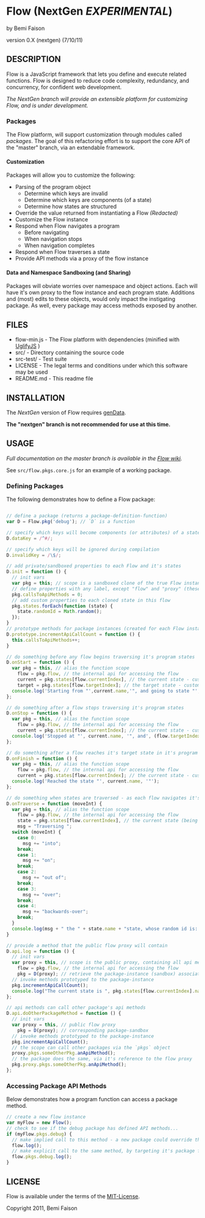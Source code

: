 # Flow (NextGen _EXPERIMENTAL_)
by Bemi Faison

version 0.X (nextgen)
(7/10/11)

## DESCRIPTION

Flow is a JavaScript framework that lets you define and execute related functions. Flow is designed to reduce code complexity, redundancy, and concurrency, for confident web development.

_The NextGen branch will provide an extensible platform for customizing Flow, and is under development._

### Packages

The Flow platform, will support customization through modules called _packages_. The goal of this refactoring effort is to support the core API of the "master" branch, via an extendable framework.

#### Customization

Packages will allow you to customize the following:

* Parsing of the program object
  * Determine which keys are invalid
  * Determine which keys are components (of a state)
  * Determine how states are structured
* Override the value returned from instantiating a Flow _(Redacted)_
* Customize the Flow instance
* Respond when Flow navigates a program
  * Before navigating
  * When navigation stops
  * When navigation completes
* Respond when Flow traverses a state
* Provide API methods via a proxy of the flow instance

#### Data and Namespace Sandboxing (and Sharing)

Packages will obviate worries over namespace and object actions. Each will have it's own proxy to the flow instance and each program state. Additions and (most) edits to these objects, would only impact the instigating package. As well, every package may access methods exposed by another.

## FILES

* flow-min.js - The Flow platform with dependencies (minified with [UglifyJS](http://marijnhaverbeke.nl/uglifyjs) )
* src/ - Directory containing the source code
* src-test/ - Test suite
* LICENSE - The legal terms and conditions under which this software may be used
* README.md - This readme file

## INSTALLATION

The _NextGen_ version of Flow requires [genData](https://github.com/bemson/genData).

**The "nextgen" branch is not recommended for use at this time.**

## USAGE

_Full documentation on the master branch is available in the [Flow wiki](http://github.com/bemson/Flow/wiki/)._

See `src/flow.pkgs.core.js` for an example of a working package.

### Defining Packages

The following demonstrates how to define a Flow package:

```js

// define a package (returns a package-definition-function)
var D = Flow.pkg('debug'); // `D` is a function

// specify which keys will become components (or attributes) of a state
D.dataKey = /^#/;

// specify which keys will be ignored during compilation
D.invalidKey = /\$/;

// add private/sandboxed properties to each Flow and it's states
D.init = function () {
  // init vars
  var pkg = this; // scope is a sandboxed clone of the true Flow instance
  // define properties with any label, except "flow" and "proxy" (these are reserved and will be overwritten)
  pkg.callsToApiMethods = 0;
  // add custom properties to each cloned state in this flow
  pkg.states.forEach(function (state) {
    state.randomId = Math.random();
  });
}
// prototype methods for package instances (created for each Flow instance)
D.prototype.incrementApiCallCount = function () {
  this.callsToApiMethods++;
}

// do something before any flow begins traversing it's program states
D.onStart = function () {
  var pkg = this, // alias the function scope
    flow = pkg.flow, // the internal api for accessing the flow
    current = pkg.states[flow.currentIndex], // the current state - customized according to it's init method
    target = pkg.states[flow.targetIndex]; // the target state - customized according to it's init method
  console.log('Starting from "',current.name,'", and going to state "', target.name,'"');
};

// do something after a flow stops traversing it's program states
D.onStop = function () {
  var pkg = this, // alias the function scope
    flow = pkg.flow, // the internal api for accessing the flow
    current = pkg.states[flow.currentIndex]; // the current state - customized according to it's init method
  console.log('Stopped at "', current.name, '", and', (flow.targetIndex > -1 ? 'there is further to go!' : 'there is no where to go!'));
};

// do something after a flow reaches it's target state in it's program
D.onFinish = function () {
  var pkg = this, // alias the function scope
    flow = pkg.flow, // the internal api for accessing the flow
    current = pkg.states[flow.currentIndex]; // the current state - customized according to it's init method
  console.log('Reached the state "', current.name, '"');
};

// do something when states are traversed - as each flow navigates it's program
D.onTraverse = function (moveInt) {
  var pkg = this, // alias the function scope
    flow = pkg.flow, // the internal api for accessing the flow
    state = pkg.states[flow.currentIndex], // the current state (being traversed)
    msg = "Traversing ";
  switch (moveInt) {
    case 0:
      msg += "into";
    break;
    case 1:
      msg += "on";
    break;
    case 2:
      msg += "out of";
    break;
    case 3:
      msg += "over";
    break;
    case 4:
      msg += "backwards-over";
    break;
  }
  console.log(msg + " the " + state.name + "state, whose random id is: " + state.randomId);
}

// provide a method that the public flow proxy will contain
D.api.log = function () {
  // init vars
  var proxy = this, // scope is the public proxy, containing all api methods from every package
    flow = pkg.flow, // the internal api for accessing the flow
    pkg = D(proxy); // retrieve the package-instance (sandbox) associated with this flow
  // invoke methods prototyped to the package-instance
  pkg.incrementApiCallCount();
  console.log("The current state is ", pkg.states[flow.currentIndex].name, ", and the 'debug' API has been called ", pkg.callsToApiMethods, " times.");
};

// api methods can call other package's api methods
D.api.doOtherPackageMethod = function () {
  // init vars
  var proxy = this, // public flow proxy
    pkg = D(proxy); // corresponding package-sandbox
  // invoke methods prototyped to the package-instance
  pkg.incrementApiCallCount();
  // the scope can call other packages via the `pkgs` object
  proxy.pkgs.someOtherPkg.anApiMethod();
  // the package does the same, via it's reference to the flow proxy
  pkg.proxy.pkgs.someOtherPkg.anApiMethod();
};

```

### Accessing Package API Methods

Below demonstrates how a program function can access a package method.

```js
// create a new flow instance
var myFlow = new Flow();
// check to see if the debug package has defined API methods...
if (myFlow.pkgs.debug) {
  // make implied call to this method - a new package could override this method-name, via the prototype-chain
  flow.log();
  // make explicit call to the same method, by targeting it's package first
  flow.pkgs.debug.log();
}
```

## LICENSE

Flow is available under the terms of the [MIT-License](http://en.wikipedia.org/wiki/MIT_License#License_terms).

Copyright 2011, Bemi Faison